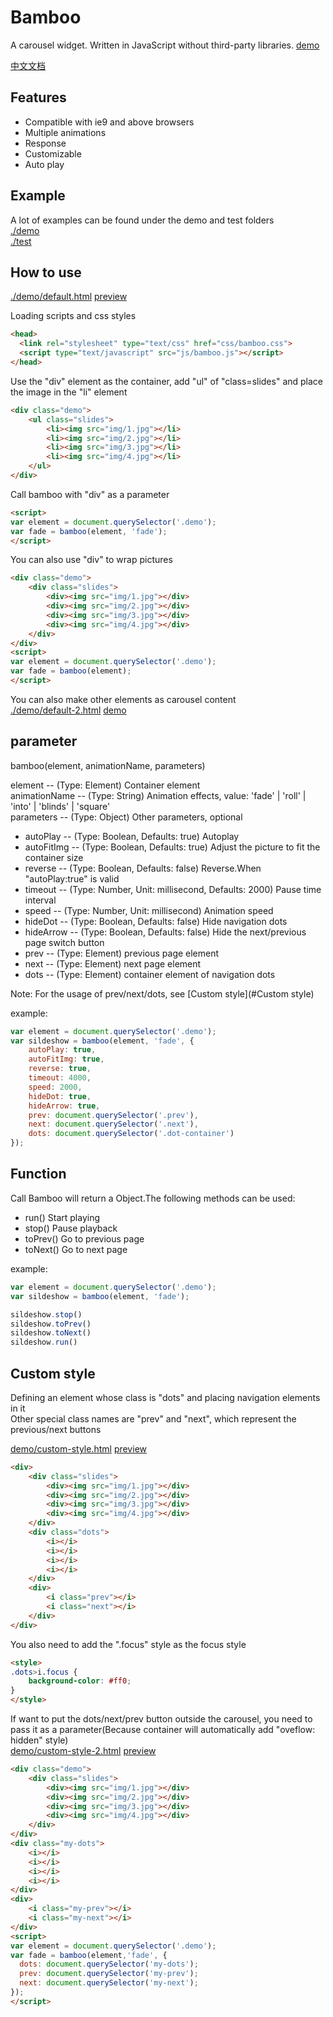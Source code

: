 # Bamboo
A carousel widget. Written in JavaScript without third-party libraries. 
[demo](http://htmlpreview.github.io/?https://github.com/Aaron-Bird/bamboo/blob/master/test/div-response.html)  

[中文文档](docs/README-zh-CN.md)  
## Features
- Compatible with ie9 and above browsers
- Multiple animations
- Response
- Customizable
- Auto play

## Example
A lot of examples can be found under the demo and test folders  
[./demo](/demo)  
[./test](/test)  

## How to use

[./demo/default.html](/demo/default.html) [preview](http://htmlpreview.github.io/?https://github.com/Aaron-Bird/bamboo/blob/master/demo/default.html)  

Loading scripts and css styles
```HTML
<head>
  <link rel="stylesheet" type="text/css" href="css/bamboo.css">
  <script type="text/javascript" src="js/bamboo.js"></script>
</head>
```
Use the "div" element as the container, add "ul" of "class=slides" and place the image in the "li" element
```HTML
<div class="demo">
    <ul class="slides">
        <li><img src="img/1.jpg"></li>
        <li><img src="img/2.jpg"></li>
        <li><img src="img/3.jpg"></li>
        <li><img src="img/4.jpg"></li>
    </ul> 
</div> 
```
Call bamboo with "div" as a parameter
```HTML
<script>
var element = document.querySelector('.demo');
var fade = bamboo(element, 'fade');
</script>
```

You can also use "div" to wrap pictures
```HTML
<div class="demo">
    <div class="slides">
        <div><img src="img/1.jpg"></div>
        <div><img src="img/2.jpg"></div>
        <div><img src="img/3.jpg"></div>
        <div><img src="img/4.jpg"></div>
    </div> 
</div>  
<script>
var element = document.querySelector('.demo');
var fade = bamboo(element);
</script>
```
You can also make other elements as carousel content  
[./demo/default-2.html](/demo/default-2.html)  [demo](http://htmlpreview.github.io/?https://github.com/Aaron-Bird/bamboo/blob/master/demo/default-2.html)

## parameter
bamboo(element, animationName, parameters)  

element -- (Type: Element) Container element  
animationName -- (Type: String) Animation effects, value: 'fade' | 'roll' | 'into' | 'blinds' | 'square'  
parameters -- (Type: Object) Other parameters, optional  
- autoPlay -- (Type: Boolean, Defaults: true) Autoplay
- autoFitImg -- (Type: Boolean, Defaults: true) Adjust the picture to fit the container size
- reverse -- (Type: Boolean, Defaults: false) Reverse.When "autoPlay:true" is valid
- timeout -- (Type: Number, Unit: millisecond, Defaults: 2000) Pause time interval
- speed -- (Type: Number, Unit: millisecond) Animation speed
- hideDot -- (Type: Boolean, Defaults: false) Hide navigation dots
- hideArrow -- (Type: Boolean, Defaults: false) Hide the next/previous page switch button
- prev -- (Type: Element) previous page element
- next -- (Type: Element) next page element
- dots -- (Type: Element) container element of navigation dots  

Note: For the usage of prev/next/dots, see [Custom style](#Custom style)

example:
```javascript
var element = document.querySelector('.demo');
var sildeshow = bamboo(element, 'fade', {
    autoPlay: true,
    autoFitImg: true,
    reverse: true,
    timeout: 4000,
    speed: 2000,
    hideDot: true,
    hideArrow: true,
    prev: document.querySelector('.prev'),
    next: document.querySelector('.next'),
    dots: document.querySelector('.dot-container')
});
```
## Function
Call Bamboo will return a Object.The following methods can be used:
- run() Start playing
- stop() Pause playback
- toPrev() Go to previous page
- toNext() Go to next page  

example:
```javascript
var element = document.querySelector('.demo');
var sildeshow = bamboo(element, 'fade');

sildeshow.stop()
sildeshow.toPrev()
sildeshow.toNext()
sildeshow.run()
```

## Custom style
Defining an element whose class is "dots" and placing navigation elements in it  
Other special class names are "prev" and "next", which represent the previous/next buttons

[demo/custom-style.html](/demo/custom-style.html) [preview](http://htmlpreview.github.io/?https://github.com/Aaron-Bird/bamboo/blob/master/demo/custom-style.html)  

```html
<div>
    <div class="slides">
        <div><img src="img/1.jpg"></div>
        <div><img src="img/2.jpg"></div>
        <div><img src="img/3.jpg"></div>
        <div><img src="img/4.jpg"></div>
    </div> 
    <div class="dots">
        <i></i>
        <i></i>
        <i></i>
        <i></i>
    </div>
    <div>
        <i class="prev"></i>
        <i class="next"></i>
    </div>
</div> 
```
You also need to add the ".focus" style as the focus style  
```HTML
<style>
.dots>i.focus {
    background-color: #ff0;
}
</style>
```

If want to put the dots/next/prev button outside the carousel, you need to pass it as a parameter(Because container will automatically add "oveflow: hidden" style)  
[demo/custom-style-2.html](/demo/custom-style-2.html) [preview](http://htmlpreview.github.io/?https://github.com/Aaron-Bird/bamboo/blob/master/demo/custom-style-2.html)
```html
<div class="demo"> 
    <div class="slides">
        <div><img src="img/1.jpg"></div>
        <div><img src="img/2.jpg"></div>
        <div><img src="img/3.jpg"></div>
        <div><img src="img/4.jpg"></div>
    </div> 
</div> 
<div class="my-dots">
    <i></i>
    <i></i>
    <i></i>
    <i></i>
</div>
<div>
    <i class="my-prev"></i>
    <i class="my-next"></i>
</div>
<script>
var element = document.querySelector('.demo');
var fade = bamboo(element,'fade', {
  dots: document.querySelector('my-dots');
  prev: document.querySelector('my-prev');
  next: document.querySelector('my-next');
});
</script>
```
